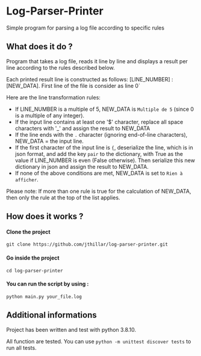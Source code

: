 # Log-Parser-Printer
Simple program for parsing a log file according to specific rules

## What does it do ?
Program that takes a log file, reads it line by line and displays a result per line according to the rules described below.

Each printed result line is constructed as follows: [LINE_NUMBER] : [NEW_DATA].
First line of the file is consider as line 0`

Here are the line transformation rules:
- If LINE_NUMBER is a multiple of 5, NEW_DATA is `Multiple de 5` (since 0 is a multiple of any integer).
- If the input line contains at least one '$' character, replace all space characters with '_' and assign the result to NEW_DATA
- If the line ends with the `.` character (ignoring end-of-line characters), NEW_DATA = the input line.
- If the first character of the input line is `{`, deserialize the line, which is in json format, and add the key `pair` to the dictionary, with True as the value if LINE_NUMBER is even (False otherwise). Then serialize this new dictionary in json and assign the result to NEW_DATA.
- If none of the above conditions are met, NEW_DATA is set to `Rien à afficher`.

 Please note: If more than one rule is true for the calculation of NEW_DATA, then only the rule at the top of the list applies.

## How does it works ?


#### Clone the project
`git clone https://github.com/jthillar/log-parser-printer.git`

#### Go inside the project
``cd log-parser-printer``

#### You can run the script by using :
``python main.py your_file.log``

## Additional informations
Project has been written and test with python 3.8.10.

All function are tested. You can use ``python -m unittest discover tests`` to run all tests.


